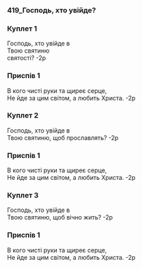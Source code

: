 ### 419_Господь, хто увійде?
### Куплет 1
Господь, хто увійде в <br/>Твою святиню <br/>святості? -2р
### Приспів 1
В кого чисті руки та щиреє серце, <br/>Не йде за цим світом, а любить Христа. -2р
### Куплет 2
Господь, хто увійде в <br/>Твою святиню, щоб прославлять? -2р
### Приспів 1
В кого чисті руки та щиреє серце, <br/>Не йде за цим світом, а любить Христа. -2р
### Куплет 3
Господь, хто увійде в <br/>Твою святиню, щоб вічно жить? -2р
### Приспів 1
В кого чисті руки та щиреє серце, <br/>Не йде за цим світом, а любить Христа. -2р
